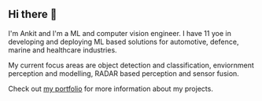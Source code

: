 ## Hi there 👋
I'm Ankit and I'm a ML and computer vision engineer.
I have 11 yoe in developing and deploying ML based solutions for automotive, defence, marine and healthcare industries.

My current focus areas are object detection and classification, enviornment perception and modelling,  RADAR based perception and sensor fusion.

Check out [my portfolio] for more information about my projects.

[my portfolio]: https://shri-ankit.github.io/portfolio/
<!--
**shri-ankit/shri-ankit** is a ✨ _special_ ✨ repository because its `README.md` (this file) appears on your GitHub profile.

Here are some ideas to get you started:

- 🔭 I’m currently working on ...
- 🌱 I’m currently learning ...
- 👯 I’m looking to collaborate on ...
- 🤔 I’m looking for help with ...
- 💬 Ask me about ...
- 📫 How to reach me: ...
- 😄 Pronouns: ...
- ⚡ Fun fact: ...
-->
